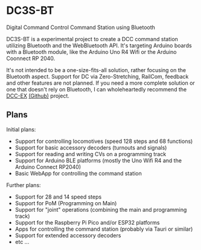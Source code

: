# DC3S-BT

Digital Command Control Command Station using Bluetooth

DC3S-BT is a experimental project to create a DCC command station utilizing Bluetooth and the WebBluetooth API.
It's targeting Arduino boards with a Bluetooth module, like the Arduino Uno R4 Wifi or the Arduino Coonnect RP 2040.

It's not intended to be a one-size-fits-all solution, rather focusing on the Bluetooth aspect.
Support for DC via Zero-Stretching, RailCom, feedback and other features are not planned.
If you need a more complete solution or one that doesn't rely on Bluetooth, I can wholeheartedly recommend the [DCC-EX](https://dcc-ex.com/) [(Github)](https://github.com/DCC-EX/CommandStation-EX) project.

## Plans

Initial plans:

- Support for controlling locomotives (speed 128 steps and 68 functions)
- Support for basic accessory decoders (turnouts and signals)
- Support for reading and writing CVs on a programming track
- Support for Arduino BLE platforms (mostly the Uno Wifi R4 and the Arduino Connect RP2040)
- Basic WebApp for controlling the command station

Further plans:

- Support for 28 and 14 speed steps
- Support for PoM (Programming on Main)
- Support for "joint" operations (combining the main and programming track)
- Support for the Raspberry Pi Pico and/or ESP32 platforms
- Apps for controlling the command station (probably via Tauri or similar)
- Support for extended accessory decoders
- etc ...
